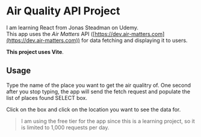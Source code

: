 # Air Quality API Project

I am learning React from Jonas Steadman on Udemy.  
This app uses the _Air Matters_ API ([https://dev.air-matters.com](https://dev.air-matters.com)) for data fetching and displaying it to users.

**This project uses Vite**.

## Usage

Type the name of the place you want to get the air qualitry of. One second after you stop typing, the app will send the fetch request and populate the list of places found SELECT box.

Click on the box and click on the location you want to see the data for.

> I am using the free tier for the app since this is a learning project, so it is limited to 1,000 requests per day.
